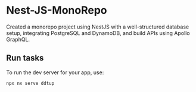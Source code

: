 # Nest-JS-MonoRepo

Created a monorepo project using NestJS with a well-structured database setup, integrating PostgreSQL and DynamoDB, and build APIs using Apollo GraphQL.

## Run tasks

To run the dev server for your app, use:

```sh
npx nx serve ddtup
```
